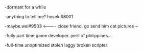 -dormant for a while

-anything to tell me? hoseki#8001



-maybe.wei#9503 <---- close friend. go send him cat pictures ~

-fully part time game developer.  peril of philippines...

-full-time unoptimized stolen laggy broken  scripter.

<!---
psi8001/psi8001 is a ✨ special ✨ repository because its `README.md` (this file) appears on your GitHub profile.
You can click the Preview link to take a look at your changes. ALSO ummmm SQUID GAMES
--->
